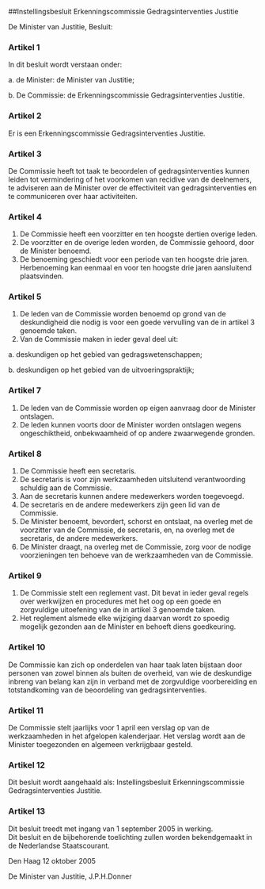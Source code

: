 <meta http-equiv='Content-Type' content='text/html; charset=utf-8' />

##Instellingsbesluit Erkenningscommissie Gedragsinterventies Justitie

De Minister van Justitie,  Besluit:    

### Artikel  1  

In dit besluit wordt verstaan onder: 

a. de Minister: de Minister van Justitie;  

b. De Commissie: de Erkenningscommissie Gedragsinterventies Justitie.    

### Artikel  2  

Er is een Erkenningscommissie Gedragsinterventies Justitie.  

### Artikel  3  

De Commissie heeft tot taak te beoordelen of gedragsinterventies kunnen leiden tot vermindering of het voorkomen van recidive van de deelnemers, te adviseren aan de Minister over de effectiviteit van gedragsinterventies en te communiceren over haar activiteiten.  

### Artikel  4  

1.  De Commissie heeft een voorzitter en ten hoogste dertien overige leden.   
2.  De voorzitter en de overige leden worden, de Commissie gehoord, door de Minister benoemd.   
3.  De benoeming geschiedt voor een periode van ten hoogste drie jaren. Herbenoeming kan eenmaal en voor ten hoogste drie jaren aansluitend plaatsvinden.   

### Artikel  5  

1.  De leden van de Commissie worden benoemd op grond van de deskundigheid die nodig is voor een goede vervulling van de in artikel 3 genoemde taken.   
2.  Van de Commissie maken in ieder geval deel uit: 

a. deskundigen op het gebied van gedragswetenschappen;  

b. deskundigen op het gebied van de uitvoeringspraktijk;     

### Artikel  7  

1.  De leden van de Commissie worden op eigen aanvraag door de Minister ontslagen.   
2.  De leden kunnen voorts door de Minister worden ontslagen wegens ongeschiktheid, onbekwaamheid of op andere zwaarwegende gronden.   

### Artikel  8  

1.  De Commissie heeft een secretaris.   
2.  De secretaris is voor zijn werkzaamheden uitsluitend verantwoording schuldig aan de Commissie.   
3.  Aan de secretaris kunnen andere medewerkers worden toegevoegd.   
4.  De secretaris en de andere medewerkers zijn geen lid van de Commissie.   
5.  De Minister benoemt, bevordert, schorst en ontslaat, na overleg met de voorzitter van de Commissie, de secretaris, en, na overleg met de secretaris, de andere medewerkers.   
6.  De Minister draagt, na overleg met de Commissie, zorg voor de nodige voorzieningen ten behoeve van de werkzaamheden van de Commissie.   

### Artikel  9  

1.  De Commissie stelt een reglement vast. Dit bevat in ieder geval regels over werkwijzen en procedures met het oog op een goede en zorgvuldige uitoefening van de in artikel 3 genoemde taken.   
2.  Het reglement alsmede elke wijziging daarvan wordt zo spoedig mogelijk gezonden aan de Minister en behoeft diens goedkeuring.   

### Artikel  10  

De Commissie kan zich op onderdelen van haar taak laten bijstaan door personen van zowel binnen als buiten de overheid, van wie de deskundige inbreng van belang kan zijn in verband met de zorgvuldige voorbereiding en totstandkoming van de beoordeling van gedragsinterventies.  

### Artikel  11  

De Commissie stelt jaarlijks voor 1 april een verslag op van de werkzaamheden in het afgelopen kalenderjaar. Het verslag wordt aan de Minister toegezonden en algemeen verkrijgbaar gesteld.  

### Artikel  12  

Dit besluit wordt aangehaald als: Instellingsbesluit Erkenningscommissie Gedragsinterventies Justitie.  

### Artikel  13  

Dit besluit treedt met ingang van 1 september 2005 in werking.  
Dit besluit en de bijbehorende toelichting zullen worden bekendgemaakt in de Nederlandse Staatscourant.   

Den Haag 
12 oktober 2005   

De 
Minister van Justitie, 
J.P.H.Donner   
